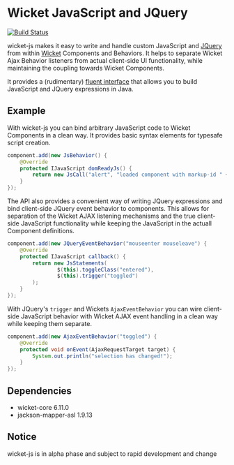 Wicket JavaScript and JQuery
============================

[![Build Status](https://travis-ci.org/thrau/wicket-js.png?branch=master)](https://travis-ci.org/thrau/wicket-js)

wicket-js makes it easy to write and handle custom JavaScript and [JQuery](http://jquery.com/) from within
[Wicket](http://wicket.apache.org/) Components and Behaviors. It helps to separate Wicket Ajax Behavior listeners from
actual client-side UI functionality, while maintaining the coupling towards Wicket Components.

It provides a (rudimentary) [fluent interface](http://en.wikipedia.org/wiki/Fluent_interface) that allows you to build
JavaScript and JQuery expressions in Java.

Example
-------

With wicket-js you can bind arbitrary JavaScript code to Wicket Components in a clean way. It provides basic syntax
elements for typesafe script creation.

```java
component.add(new JsBehavior() {
    @Override
    protected IJavaScript domReadyJs() {
        return new JsCall("alert", "loaded component with markup-id " + id());
    }
});
```


The API also provides a convenient way of writing JQuery expressions and bind client-side JQuery event behavior to
components. This allows for separation of the Wicket AJAX listening mechanisms and the true client-side JavaScript
functionality while keeping the JavaScript in the actuall Component definitions.

```java
component.add(new JQueryEventBehavior("mouseenter mouseleave") {
    @Override
    protected IJavaScript callback() {
        return new JsStatements(
                $(this).toggleClass("entered"),
                $(this).trigger("toggled")
        );
    }
});
```

With JQuery's `trigger` and Wickets `AjaxEventBehavior` you can wire client-side JavaScript behavior with Wicket AJAX
event handling in a clean way while keeping them separate.

```java
component.add(new AjaxEventBehavior("toggled") {
    @Override
    protected void onEvent(AjaxRequestTarget target) {
        System.out.println("selection has changed!");
    }
});
```

Dependencies
------------

* wicket-core 6.11.0
* jackson-mapper-asl 1.9.13

## Notice

wicket-js is in alpha phase and subject to rapid development and change
